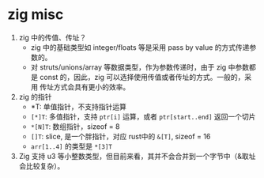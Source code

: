 # zig misc

1. zig 中的传值、传址？
   - zig 中的基础类型如 integer/floats 等是采用 pass by value 的方式传递参数的。
   - 对 struts/unions/array 等数据类型，作为参数传递时，由于 zig 中参数都是 const 的，因此，zig 可以选择使用传值或者传址的方式。一般的，采用
     传址方式会具有更小的效率。
2. zig 的指针
   - *T: 单值指针，不支持指针运算
   - `[*]T`: 多值指针，支持 `ptr[i]` 运算，或者 `ptr[start..end]` 返回一个切片
   - `*[N]T`: 数组指针，sizeof = 8
   - `[]T`: slice, 是一个胖指针，对应 rust中的 `&[T]`, sizeof = 16 
   - `arr[1..4]` 的类型是 `*[3]T`
3. Zig 支持 u3 等小整数类型，但目前来看，其并不会合并到一个字节中（&取址会比较复杂）。